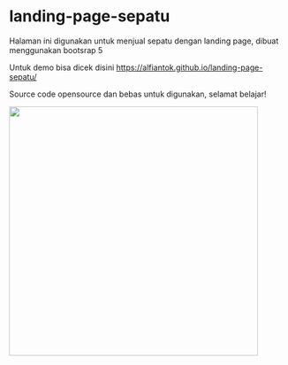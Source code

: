 # landing-page-sepatu

Halaman ini digunakan untuk menjual sepatu dengan landing page, dibuat menggunakan bootsrap 5

Untuk demo bisa dicek disini
https://alfiantok.github.io/landing-page-sepatu/

Source code opensource dan bebas untuk digunakan, selamat belajar!

<img src="https://alfiantok.github.io/landing-page-sepatu/img/spt.jpg" width="450">
